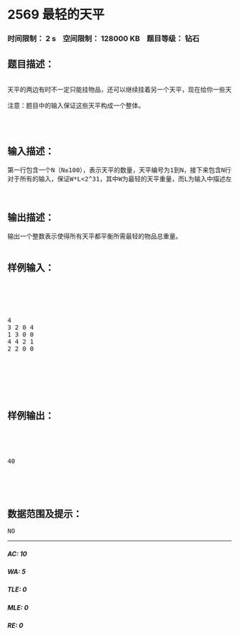 # 2569 最轻的天平   
### 时间限制： 2 s&nbsp;&nbsp;&nbsp;&nbsp;空间限制： 128000 KB&nbsp;&nbsp;&nbsp;&nbsp;题目等级： 钻石  
## 题目描述：  

<pre>
 
天平的两边有时不一定只能挂物品，还可以继续挂着另一个天平，现在给你一些天平的情况和它们之间的连接关系，要求使得所有的天平都能平衡时所需物品的总重量最轻，一个天平平衡当且仅当“左端点的重量×左端点到支点的距离=右端点的重量×右端点到支点的距离”。
 
注意：题目中的输入保证这些天平构成一个整体。
 


</pre>
  
  
## 输入描述：  

<pre>
第一行包含一个N（N≤100），表示天平的数量，天平编号为1到N，接下来包含N行描述天平的情况，每行4个整数P,Q,R,B，P和Q表示横杆上支点到左端点的距离与到右端点的距离的比例为P:Q，R表示左边悬挂的情况，如果R=0说明悬挂物品，否则表示左边悬挂的是天平R；B表示右边悬挂的情况，如果B=0表示右边悬挂的是物品，否则右边悬挂的是天平B。
对于所有的输入，保证W*L<2^31，其中W为最轻的天平重量，而L为输入中描述左右比例时出现的最大值。
 

</pre>
  
  
## 输出描述：  

<pre>
输出一个整数表示使得所有天平都平衡所需最轻的物品总重量。

</pre>
  
  
## 样例输入：  

<pre>
 




4
3 2 0 4
1 3 0 0
4 4 2 1
2 2 0 0




 

</pre>
  
  
## 样例输出：  

<pre>




40




</pre>
  
  
## 数据范围及提示：  

<pre>
NO
</pre>
  
  
***  

##### AC: 10  
##### WA: 5  
##### TLE: 0  
##### MLE: 0  
##### RE: 0  
